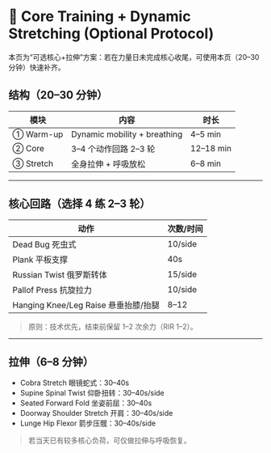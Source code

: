 # 🧘 Core Training + Dynamic Stretching (Optional Protocol)

本页为“可选核心+拉伸”方案：若在力量日未完成核心收尾，可使用本页（20–30 分钟）快速补齐。

## 结构（20–30 分钟）

| 模块 | 内容 | 时长 |
|-----|------|-----|
| ① Warm-up | Dynamic mobility + breathing | 4–5 min |
| ② Core | 3–4 个动作回路 2–3 轮 | 12–18 min |
| ③ Stretch | 全身拉伸 + 呼吸放松 | 6–8 min |

---

## 核心回路（选择 4 练 2–3 轮）

| 动作 | 次数/时间 |
|-----|---------|
| Dead Bug 死虫式 | 10/side |
| Plank 平板支撑 | 40s |
| Russian Twist 俄罗斯转体 | 15/side |
| Pallof Press 抗旋拉力 | 10/side |
| Hanging Knee/Leg Raise 悬垂抬膝/抬腿 | 8–12 |

> 原则：技术优先，结束前保留 1–2 次余力（RIR 1–2）。

---

## 拉伸（6–8 分钟）

- Cobra Stretch 眼镜蛇式：30–40s
- Supine Spinal Twist 仰卧扭转：30–40s/side
- Seated Forward Fold 坐姿前屈：30–40s
- Doorway Shoulder Stretch 开肩：30–40s/side
- Lunge Hip Flexor 箭步压髋：30–40s/side

> 若当天已有较多核心负荷，可仅做拉伸与呼吸恢复。